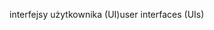 <span data-ttu-id="413a7-101">interfejsy użytkownika (UI)</span><span class="sxs-lookup"><span data-stu-id="413a7-101">user interfaces (UIs)</span></span>